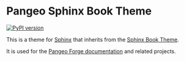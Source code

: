 # Pangeo Sphinx Book Theme

[![PyPI version](https://badge.fury.io/py/pangeo-sphinx-book-theme.svg)](https://badge.fury.io/py/pangeo-sphinx-book-theme)

This is a theme for [Sphinx](http://sphinx-doc.org/) that inherits from the
[Sphinx Book Theme](https://github.com/executablebooks/sphinx-book-theme).

It is used for the [Pangeo Forge documentation](https://pangeo-forge.readthedocs.io/en/latest/) and related projects.
